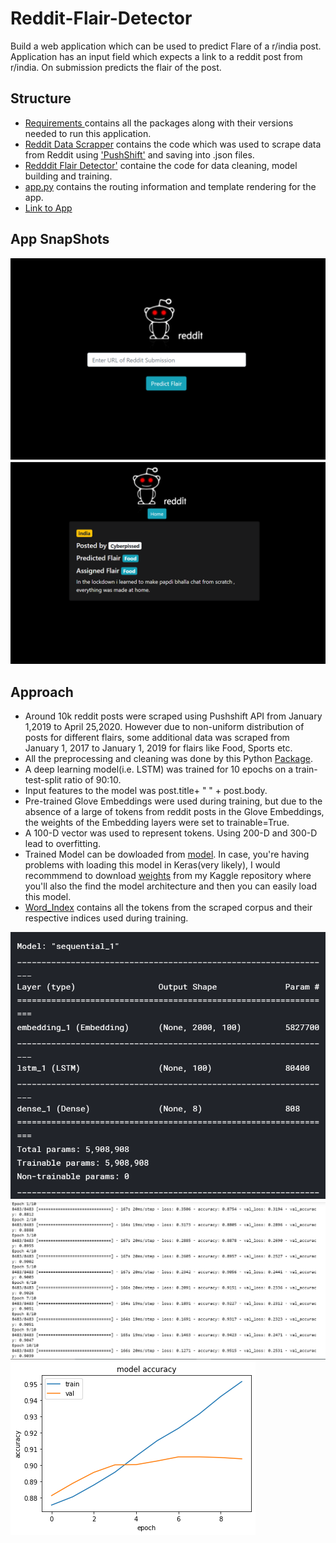 # Reddit-Flair-Detector
Build a web application which can be used to predict Flare of a r/india post. Application has an input field which expects a link to a reddit post from r/india. On submission predicts the flair of the post.

## Structure
* [Requirements ](https://github.com/neerajbhat98/Reddit-Flair-Detector/blob/master/requirements.txt) contains all the packages along with their versions needed to run this application.
* [Reddit Data Scrapper](https://github.com/neerajbhat98/Reddit-Flair-Detector/blob/master/Reddit%20Data%20Scrapper.ipynb) contains the code which was used to scrape data from Reddit using ['PushShift'](https://pushshift.io/api-parameters/) and saving into .json files. 
* [Redddit Flair Detector'](https://github.com/neerajbhat98/Reddit-Flair-Detector/blob/master/Reddit%20Flair%20Detector.ipynb) containe the code for data cleaning, model building and training. 
* [app.py](https://github.com/neerajbhat98/Reddit-Flair-Detector/blob/master/app.py) contains the routing information and template rendering for the app.
* [Link to App](http://midas-reddit-flair-detector.herokuapp.com/)

## App SnapShots
![alt text](https://github.com/neerajbhat98/Reddit-Flair-Detector/blob/master/home_page.png)
![alt ttext](https://github.com/neerajbhat98/Reddit-Flair-Detector/blob/master/result_page.png)


## Approach
* Around 10k reddit posts were scraped using Pushshift API from January 1,2019 to April 25,2020. However due to non-uniform distribution of posts for different flairs, some additional data was scraped from January 1, 2017 to January 1, 2019 for flairs like Food, Sports etc.
* All the preprocessing and cleaning was done by this Python [Package](https://pypi.org/project/clean-text/).
* A deep learning model(i.e. LSTM) was trained for 10 epochs on a train-test-split ratio of 90:10.
* Input features to the model was post.title+ " " + post.body.
* Pre-trained Glove Embeddings were used during training, but due to the absence of a large of tokens from reddit posts in the Glove Embeddings, the weights of the Embedding layers were set to trainable=True.
* A 100-D vector was used to represent tokens. Using 200-D and 300-D lead to overfitting.
* Trained Model can be dowloaded from [model](https://github.com/neerajbhat98/Reddit-Flair-Detector/blob/master/model.h5). In case, you're having problems with loading this model in Keras(very likely), I would recommmend to download [weights](https://www.kaggle.com/nbhativp/kernel19d73c0342/output?scriptVersionId=32660830) from my Kaggle repository where you'll also the find the model architecture and then you can easily load this model.
* [Word_Index](https://github.com/neerajbhat98/Reddit-Flair-Detector/blob/master/word_index.json) contains all the tokens from the scraped corpus and their respective indices used during training.

![alt text](https://github.com/neerajbhat98/Reddit-Flair-Detector/blob/master/architecture.png)
![alt ttext](https://github.com/neerajbhat98/Reddit-Flair-Detector/blob/master/Training.png)
![alt ttext](https://github.com/neerajbhat98/Reddit-Flair-Detector/blob/master/Accuracy.png)



